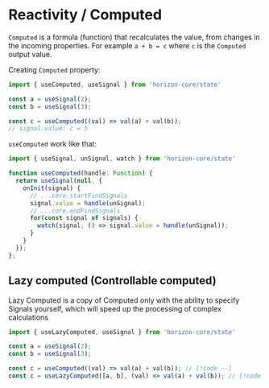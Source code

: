 # Reactivity / Computed

`Computed` is a formula (function) that recalculates the value, from changes in the incoming properties. For example `a + b = c` where `c` is the `Computed` output value.

Creating `Computed` property:

```ts
import { useComputed, useSignal } from 'horizon-core/state'

const a = useSignal(2);
const b = useSignal(3);

const c = useComputed((val) => val(a) + val(b));
// signal.value: c = 5
```

`useComputed` work like that:

```ts
import { useSignal, unSignal, watch } from 'horizon-core/state'

function useComputed(handle: Function) {
  return useSignal(null, {
    onInit(signal) {
      // ...core.startFindSignals
      signal.value = handle(unSignal);
      // ...core.endFindSignals
      for(const signal of signals) {
        watch(signal, () => signal.value = handle(unSignal));
      }
    }
  });
};
```

## Lazy computed (Controllable computed)

Lazy Computed is a copy of Computed only with the ability to specify Signals yourself, which will speed up the processing of complex calculations

```ts
import { useLazyComputed, useSignal } from 'horizon-core/state'

const a = useSignal(2);
const b = useSignal(3);

const c = useComputed((val) => val(a) + val(b)); // [!code --]
const c = useLazyComputed([a, b], (val) => val(a) + val(b)); // [!code ++]
```